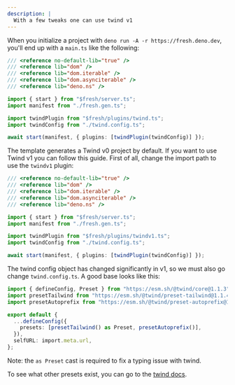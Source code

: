 ```yaml
---
description: |
  With a few tweaks one can use twind v1
---
```


When you initialize a project with `deno run -A -r https://fresh.deno.dev`,
you'll end up with a `main.ts` like the following:

```ts main.ts
/// <reference no-default-lib="true" />
/// <reference lib="dom" />
/// <reference lib="dom.iterable" />
/// <reference lib="dom.asynciterable" />
/// <reference lib="deno.ns" />

import { start } from "$fresh/server.ts";
import manifest from "./fresh.gen.ts";

import twindPlugin from "$fresh/plugins/twind.ts";
import twindConfig from "./twind.config.ts";

await start(manifest, { plugins: [twindPlugin(twindConfig)] });
```

The template generates a Twind v0 project by default. If you want to use Twind
v1 you can follow this guide. First of all, change the import path to use the
`twindv1` plugin:

```ts main.ts
/// <reference no-default-lib="true" />
/// <reference lib="dom" />
/// <reference lib="dom.iterable" />
/// <reference lib="dom.asynciterable" />
/// <reference lib="deno.ns" />

import { start } from "$fresh/server.ts";
import manifest from "./fresh.gen.ts";

import twindPlugin from "$fresh/plugins/twindv1.ts";
import twindConfig from "./twind.config.ts";

await start(manifest, { plugins: [twindPlugin(twindConfig)] });
```

The twind config object has changed significantly in v1, so we must also go
change `twind.config.ts`. A good base looks like this:

```ts twind.config.ts
import { defineConfig, Preset } from "https://esm.sh/@twind/core@1.1.3";
import presetTailwind from "https://esm.sh/@twind/preset-tailwind@1.1.4";
import presetAutoprefix from "https://esm.sh/@twind/preset-autoprefix@1.0.7";

export default {
  ...defineConfig({
    presets: [presetTailwind() as Preset, presetAutoprefix()],
  }),
  selfURL: import.meta.url,
};
```

Note: the `as Preset` cast is required to fix a typing issue with twind.

To see what other presets exist, you can go to the
[twind docs](https://twind.style/presets).
